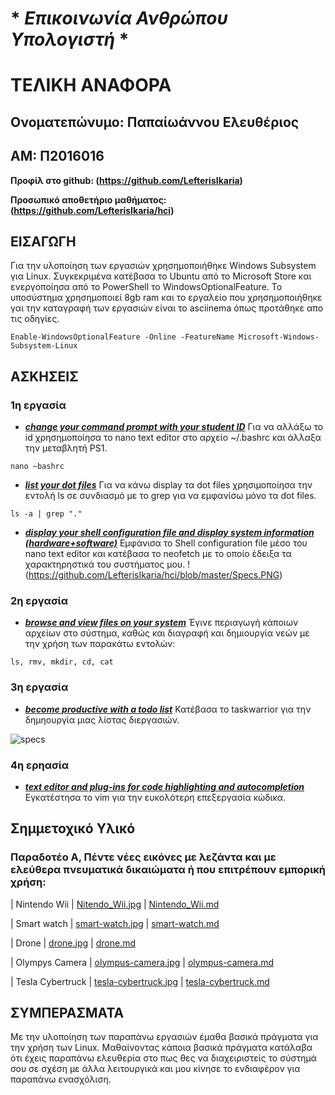 
# * *Επικοινωνία Ανθρώπου Υπολογιστή* *
 
 # ΤΕΛΙΚΗ ΑΝΑΦΟΡΑ
 
 ## Ονοματεπώνυμο: Παπαίωάννου Ελευθέριος

 ## ΑΜ: Π2016016
 
 **Προφίλ στο github: (https://github.com/LefterisIkaria)**
 
 **Προσωπικό αποθετήριο μαθήματος: (https://github.com/LefterisIkaria/hci)**
 
 ## ΕΙΣΑΓΩΓΗ
Για την υλοποίηση των εργασιών χρησημοποιήθηκε Windows Subsystem για Linux. Συγκεκριμένα κατέβασα το Ubuntu από το Microsoft Store και ενεργοποίησα από το PowerShell το WindowsOptionalFeature. Το υποσύστημα χρησημοποιεί 8gb ram και το εργαλείο που χρησημοποιήθηκε γαι την καταγραφή των εργασιών είναι το asciinema όπως προτάθηκε απο τις οδηγίες.

```
Enable-WindowsOptionalFeature -Online -FeatureName Microsoft-Windows-Subsystem-Linux
```

## ΑΣΚΗΣΕΙΣ
 
 ### 1η εργασία
 
 -  ***[change your command prompt with your student ID](https://asciinema.org/a/ab8B0twxDbsNMHXPbKGymC8Ts)***
Για να αλλάξω το id χρησημοποίησα το nano text editor στο αρχείο ~/.bashrc και άλλαξα την μεταβλητή PS1.
```
nano ~bashrc
```
 -  ***[list your dot files](https://asciinema.org/a/EwUsAfJuqdCl7Y6VSv2FCsVbh)***
 Για να κάνω display τα dot files χρησιμοποίησα την εντολή ls σε συνδιασμό με το grep για να εμφανίσω μόνο τα dot files.
```
ls -a | grep "."
```

 -  ***[display your shell configuration file and display system information (hardware+software)](https://asciinema.org/a/WzjdmgrpMfXmPdvMTwm9DfuGX)***
Εμφάνισα το Shell configuration file μέσο του nano text editor και κατέβασα το neofetch με το οποίο έδειξα τα χαρακτηρηστικά του συστήματος μου.
!(https://github.com/LefterisIkaria/hci/blob/master/Specs.PNG)


 ### 2η εργασία
 
 -  ***[browse and view files on your system](https://asciinema.org/a/HoFyBqclUg1e9JHmKfgDS702n)***
 Έγινε περιαγωγή κάποιων αρχείων στο σύστημα, καθώς και διαγραφή και δημιουργία νεών με την χρήση των παρακάτω εντολών:
 ```
 ls, rmv, mkdir, cd, cat
 ```
 
 ### 3η εργασία
 
 -  ***[become productive with a todo list](https://asciinema.org/a/jDFwH35tKENI0hCQWrnrgTNQu)***
 Κατέβασα το taskwarrior για την δημηουργία μιας λίστας διεργασιών.
 
 ![specs](Specs.PNG)
 
 ### 4η ερηασία
 
 - ***[text editor and plug-ins for code highlighting and autocompletion](https://asciinema.org/a/HVIDFSKbOWs1Xa7YwPzC2wLiO)***
 Εγκατέστησα το vim για την ευκολότερη επεξεργασία κώδικα.
 
 ## Σημμετοχικό Υλικό
 
 ### Παραδοτέο Α, Πέντε νέες εικόνες με λεζάντα και με ελεύθερα πνευματικά δικαιώματα ή που επιτρέπουν εμπορική χρήση:
 
 | Nintendo Wii |    [Nitendo_Wii.jpg](https://github.com/LefterisIkaria/gr/blob/gh-pages/images/Nitendo_Wii.jpg)  	|    [Nintendo_Wii.md](https://github.com/LefterisIkaria/gr/blob/gh-pages/_gallery/Nintendo_Wii.md)
 
 | Smart watch |    [smart-watch.jpg](https://github.com/LefterisIkaria/gr/blob/gh-pages/images/smart-watch.jpg)  	|    [smart-watch.md](https://github.com/LefterisIkaria/gr/blob/gh-pages/_gallery/smart-watch.md)
 
 | Drone |    [drone.jpg](https://github.com/LefterisIkaria/gr/blob/gh-pages/images/drone.jpg)  	|    [drone.md](https://github.com/LefterisIkaria/gr/blob/gh-pages/images/drone.jpg)
 
 | Olympys Camera |    [olympus-camera.jpg](https://github.com/LefterisIkaria/gr/blob/gh-pages/images/olympus-camera.jpg)  	|    [olympus-camera.md](https://github.com/LefterisIkaria/gr/blob/gh-pages/_gallery/olympus-camera.md)
 
 | Tesla Cybertruck |    [tesla-cybertruck.jpg](https://github.com/LefterisIkaria/gr/blob/gh-pages/images/tesla-cybertruck.png)  	|    [tesla-cybertruck.md](https://github.com/LefterisIkaria/gr/blob/gh-pages/_gallery/tesla-cybertruck)
 
 
 ## ΣΥΜΠΕΡΑΣΜΑΤΑ
 Με την υλοποίηση των παραπάνω εργασιών έμαθα βασικά πράγματα για την χρήση των Linux. Μαθαίνοντας κάποια βασικά πράγματα κατάλαβα ότι    έχεις παραπάνω ελευθερία στο πως θες να διαχειριστείς το σύστημά σου σε σχέση με άλλα λειτουργικά και μου κίνησε το ενδιαφέρον για   παραπάνω ενασχόλιση.
 
